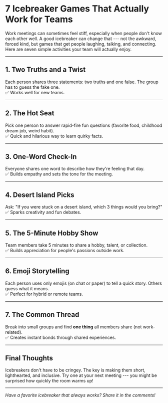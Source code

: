 # 7 Icebreaker Games That Actually Work for Teams

Work meetings can sometimes feel stiff, especially when people don't
know each other well. A good icebreaker can change that --- not the
awkward, forced kind, but games that get people laughing, talking, and
connecting. Here are seven simple activities your team will actually
enjoy.

------------------------------------------------------------------------

## 1. Two Truths and a Twist

Each person shares three statements: two truths and one false. The group
has to guess the fake one.\
✅ Works well for new teams.

------------------------------------------------------------------------

## 2. The Hot Seat

Pick one person to answer rapid-fire fun questions (favorite food,
childhood dream job, weird habit).\
✅ Quick and hilarious way to learn quirky facts.

------------------------------------------------------------------------

## 3. One-Word Check-In

Everyone shares one word to describe how they're feeling that day.\
✅ Builds empathy and sets the tone for the meeting.

------------------------------------------------------------------------

## 4. Desert Island Picks

Ask: "If you were stuck on a desert island, which 3 things would you
bring?"\
✅ Sparks creativity and fun debates.

------------------------------------------------------------------------

## 5. The 5-Minute Hobby Show

Team members take 5 minutes to share a hobby, talent, or collection.\
✅ Builds appreciation for people's passions outside work.

------------------------------------------------------------------------

## 6. Emoji Storytelling

Each person uses only emojis (on chat or paper) to tell a quick story.
Others guess what it means.\
✅ Perfect for hybrid or remote teams.

------------------------------------------------------------------------

## 7. The Common Thread

Break into small groups and find **one thing** all members share (not
work-related).\
✅ Creates instant bonds through shared experiences.

------------------------------------------------------------------------

## Final Thoughts

Icebreakers don't have to be cringey. The key is making them short,
lighthearted, and inclusive. Try one at your next meeting --- you might
be surprised how quickly the room warms up!

------------------------------------------------------------------------

*Have a favorite icebreaker that always works? Share it in the
comments!*
